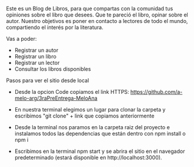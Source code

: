 Este es un Blog de Libros, para que compartas con la comunidad tus opiniones sobre el libro que desees. Que te pareció el libro, opinar sobre el autor. Nuestro objetivos es poner en contacto a lectores de todo el mundo, compartiendo el interés por la literatura.

Vas a poder:
- Registrar un autor
- Registrar un libro
- Registrar un lector
- Consultar los libros disponibles


Pasos para ver el sitio desde local
- Desde la opcion Code copiamos el link HTTPS: https://github.com/a-melo-arg/3raPreEntrega-MeloAna

- En nuestra terminal elegimos un lugar para clonar la carpeta y escribimos "git clone" + link que copiamos anteriormente

- Desde la terminal nos paramos en la carpeta raiz del proyecto e instalamos todos las dependencias que están dentro con npm install o npm i 

- Escribimos en la terminal npm start y se abrira el sitio en el navegador predeterminado (estará disponible en http://localhost:3000). 
